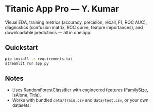 
# Titanic App Pro — Y. Kumar

Visual EDA, training metrics (accuracy, precision, recall, F1, ROC AUC), diagnostics (confusion matrix, ROC curve, feature importances), and downloadable predictions — all in one app.

## Quickstart
```bash
pip install -r requirements.txt
streamlit run app.py
```

## Notes
- Uses RandomForestClassifier with engineered features (FamilySize, IsAlone, Title).
- Works with bundled `data/train.csv` and `data/test.csv`, or your own datasets.
